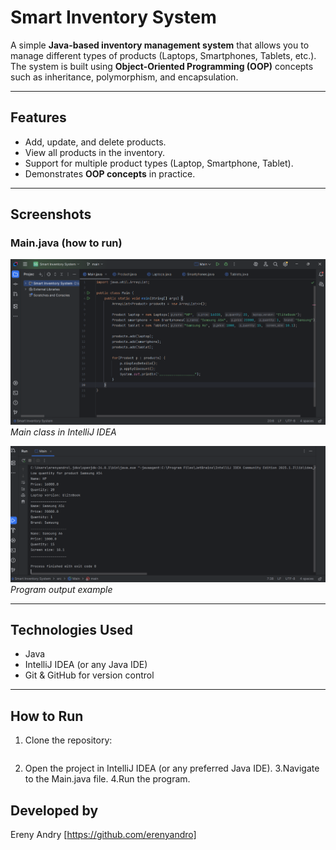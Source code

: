 # Smart Inventory System  

A simple **Java-based inventory management system** that allows you to manage different types of products (Laptops, Smartphones, Tablets, etc.).  
The system is built using **Object-Oriented Programming (OOP)** concepts such as inheritance, polymorphism, and encapsulation.  

---

## Features  
- Add, update, and delete products.  
- View all products in the inventory.  
- Support for multiple product types (Laptop, Smartphone, Tablet).  
- Demonstrates **OOP concepts** in practice.  

---
## Screenshots

### Main.java (how to run)
![Main.java](Screenshots/main.png)  
*Main class in IntelliJ IDEA*

![Output](Screenshots/output.png)
*Program output example*

---
## Technologies Used  
- Java  
- IntelliJ IDEA (or any Java IDE)  
- Git & GitHub for version control  

---

## How to Run  
1. Clone the repository:  
   ```bash git clone https://github.com/erenyandro/SmartInventorySystem.git
2. Open the project in IntelliJ IDEA (or any preferred Java IDE).
3.Navigate to the Main.java file.
4.Run the program.


## Developed by 
Ereny Andry [https://github.com/erenyandro]
